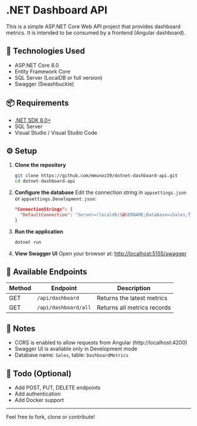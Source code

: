 # .NET Dashboard API

This is a simple ASP.NET Core Web API project that provides dashboard metrics. It is intended to be consumed by a frontend (Angular dashboard).

## 🚀 Technologies Used

- ASP.NET Core 8.0
- Entity Framework Core
- SQL Server (LocalDB or full version)
- Swagger (Swashbuckle)

## 📦 Requirements

- [.NET SDK 8.0+](https://dotnet.microsoft.com/en-us/download)
- SQL Server
- Visual Studio / Visual Studio Code

## ⚙️ Setup

1. **Clone the repository**
   ```bash
   git clone https://github.com/mmunoz39/dotnet-dashboard-api.git
   cd dotnet-dashboard-api
   ```

2. **Configure the database**
   Edit the connection string in `appsettings.json` or `appsettings.Development.json`:
   ```json
   "ConnectionStrings": {
     "DefaultConnection": "Server=(localdb)\USERNAME;Database=sSales;Trusted_Connection=True;"
   }
   ```

3. **Run the application**
   ```bash
   dotnet run
   ```

4. **View Swagger UI**
   Open your browser at: [http://localhost:5155/swagger](http://localhost:5155/swagger)

## 📡 Available Endpoints

| Method | Endpoint                | Description                  |
|--------|-------------------------|------------------------------|
| GET    | `/api/dashboard`        | Returns the latest metrics   |
| GET    | `/api/dashboard/all`    | Returns all metrics records  |

## 📝 Notes

- CORS is enabled to allow requests from Angular (http://localhost:4200)
- Swagger UI is available only in Development mode
- Database name: `Sales`, table: `DashboardMetrics`

## 📌 Todo (Optional)

- Add POST, PUT, DELETE endpoints
- Add authentication
- Add Docker support

---

Feel free to fork, clone or contribute!
